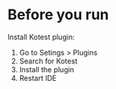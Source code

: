 # **Before you run** 
Install Kotest plugin:

1. Go to Setings > Plugins
2. Search for Kotest
3. Install the plugin
4. Restart IDE